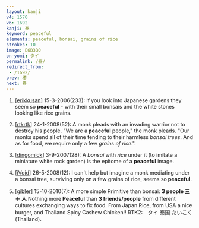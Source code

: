 ```yaml
---
layout: kanji
v4: 1570
v6: 1692
kanji: 泰
keyword: peaceful
elements: peaceful, bonsai, grains of rice
strokes: 10
image: E6B3B0
on-yomi: タイ
permalink: /泰/
redirect_from:
 - /1692/
prev: 椿
next: 奏
---
```


1) [<a href="http://kanji.koohii.com/profile/erikkusan">erikkusan</a>] 15-3-2006(233): If you look into Japanese gardens they seem so<strong> peaceful</strong> - with their small bonsais and the white stones looking like rice grains.

2) [<a href="http://kanji.koohii.com/profile/rtkrtk">rtkrtk</a>] 24-1-2008(52): A monk pleads with an invading warrior not to destroy his people. &quot;We are a<strong> peaceful</strong> people,&quot; the monk pleads. &quot;Our monks spend all of their time tending to their harmless <em>bonsai trees</em>. And as for food, we require only a few <em>grains of rice</em>.&quot;.

3) [<a href="http://kanji.koohii.com/profile/dingomick">dingomick</a>] 3-9-2007(28): A <em>bonsai</em> with <em>rice</em> under it (to imitate a miniature white rock garden) is the epitome of a <strong>peaceful</strong> image.

4) [<a href="http://kanji.koohii.com/profile/iVoid">iVoid</a>] 26-5-2008(12): I can&#039;t help but imagine a monk mediating under a bonsai tree, surviving only on a few grains of rice, seems so<strong> peaceful</strong>.

5) [<a href="http://kanji.koohii.com/profile/gibler">gibler</a>] 15-10-2010(7): A more simple Primitive than bonsai: <strong>3 people 三 ＋ 人 </strong> Nothing more<strong> Peaceful</strong> than <strong>3 friends/people</strong> from different cultures exchanging ways to fix food. From Japan Rice, from USA a nice burger, and Thailand Spicy Cashew Chicken!! RTK2:　タイ 泰国 たいこく (Thailand).

